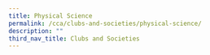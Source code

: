 ```yaml
---
title: Physical Science
permalink: /cca/clubs-and-societies/physical-science/
description: ""
third_nav_title: Clubs and Societies
---
```

